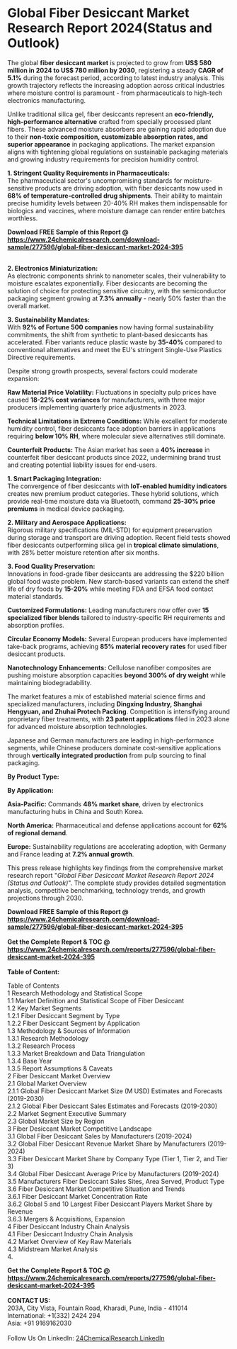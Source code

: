 <h1>Global Fiber Desiccant Market Research Report 2024(Status and Outlook)</h1><p>The global <strong>fiber desiccant market</strong> is projected to grow from <strong>US$ 580 million in 2024 to US$ 780 million by 2030</strong>, registering a steady <strong>CAGR of 5.1%</strong> during the forecast period, according to latest industry analysis. This growth trajectory reflects the increasing adoption across critical industries where moisture control is paramount - from pharmaceuticals to high-tech electronics manufacturing.</p><p>Unlike traditional silica gel, fiber desiccants represent an <strong>eco-friendly, high-performance alternative</strong> crafted from specially processed plant fibers. These advanced moisture absorbers are gaining rapid adoption due to their <strong>non-toxic composition, customizable absorption rates, and superior appearance</strong> in packaging applications. The market expansion aligns with tightening global regulations on sustainable packaging materials and growing industry requirements for precision humidity control.</p><p><strong>1. Stringent Quality Requirements in Pharmaceuticals:</strong><br>
The pharmaceutical sector's uncompromising standards for moisture-sensitive products are driving adoption, with fiber desiccants now used in <strong>68% of temperature-controlled drug shipments</strong>. Their ability to maintain precise humidity levels between 20-40% RH makes them indispensable for biologics and vaccines, where moisture damage can render entire batches worthless.</p><div><b>Download FREE Sample of this Report @ 
            <a href="https://www.24chemicalresearch.com/download-sample/277596/global-fiber-desiccant-market-2024-395">
            https://www.24chemicalresearch.com/download-sample/277596/global-fiber-desiccant-market-2024-395</a></b></div><br><p><strong>2. Electronics Miniaturization:</strong><br>
As electronic components shrink to nanometer scales, their vulnerability to moisture escalates exponentially. Fiber desiccants are becoming the solution of choice for protecting sensitive circuitry, with the semiconductor packaging segment growing at <strong>7.3% annually</strong> - nearly 50% faster than the overall market.</p><p><strong>3. Sustainability Mandates:</strong><br>
With <strong>92% of Fortune 500 companies</strong> now having formal sustainability commitments, the shift from synthetic to plant-based desiccants has accelerated. Fiber variants reduce plastic waste by <strong>35-40%</strong> compared to conventional alternatives and meet the EU's stringent Single-Use Plastics Directive requirements.</p><p>Despite strong growth prospects, several factors could moderate expansion:</p><p><strong>Raw Material Price Volatility:</strong> Fluctuations in specialty pulp prices have caused <strong>18-22% cost variances</strong> for manufacturers, with three major producers implementing quarterly price adjustments in 2023.</p><p><strong>Technical Limitations in Extreme Conditions:</strong> While excellent for moderate humidity control, fiber desiccants face adoption barriers in applications requiring <strong>below 10% RH</strong>, where molecular sieve alternatives still dominate.</p><p><strong>Counterfeit Products:</strong> The Asian market has seen a <strong>40% increase</strong> in counterfeit fiber desiccant products since 2022, undermining brand trust and creating potential liability issues for end-users.</p><p><strong>1. Smart Packaging Integration:</strong><br>
The convergence of fiber desiccants with <strong>IoT-enabled humidity indicators</strong> creates new premium product categories. These hybrid solutions, which provide real-time moisture data via Bluetooth, command <strong>25-30% price premiums</strong> in medical device packaging.</p><p><strong>2. Military and Aerospace Applications:</strong><br>
Rigorous military specifications (MIL-STD) for equipment preservation during storage and transport are driving adoption. Recent field tests showed fiber desiccants outperforming silica gel in <strong>tropical climate simulations</strong>, with 28% better moisture retention after six months.</p><p><strong>3. Food Quality Preservation:</strong><br>
Innovations in food-grade fiber desiccants are addressing the $220 billion global food waste problem. New starch-based variants can extend the shelf life of dry foods by <strong>15-20%</strong> while meeting FDA and EFSA food contact material standards.</p><p><strong>Customized Formulations:</strong> Leading manufacturers now offer over <strong>15 specialized fiber blends</strong> tailored to industry-specific RH requirements and absorption profiles.</p><p><strong>Circular Economy Models:</strong> Several European producers have implemented take-back programs, achieving <strong>85% material recovery rates</strong> for used fiber desiccant products.</p><p><strong>Nanotechnology Enhancements:</strong> Cellulose nanofiber composites are pushing moisture absorption capacities <strong>beyond 300% of dry weight</strong> while maintaining biodegradability.</p><p>The market features a mix of established material science firms and specialized manufacturers, including <strong>Dingxing Industry, Shanghai Hengyuan, and Zhuhai Protech Packing</strong>. Competition is intensifying around proprietary fiber treatments, with <strong>23 patent applications</strong> filed in 2023 alone for advanced moisture absorption technologies.</p><p>Japanese and German manufacturers are leading in high-performance segments, while Chinese producers dominate cost-sensitive applications through <strong>vertically integrated production</strong> from pulp sourcing to final packaging.</p><p><strong>By Product Type:</strong></p><p><strong>By Application:</strong></p><p><strong>Asia-Pacific:</strong> Commands <strong>48% market share</strong>, driven by electronics manufacturing hubs in China and South Korea.</p><p><strong>North America:</strong> Pharmaceutical and defense applications account for <strong>62% of regional demand</strong>.</p><p><strong>Europe:</strong> Sustainability regulations are accelerating adoption, with Germany and France leading at <strong>7.2% annual growth</strong>.</p><p>This press release highlights key findings from the comprehensive market research report "<em>Global Fiber Desiccant Market Research Report 2024 (Status and Outlook)</em>". The complete study provides detailed segmentation analysis, competitive benchmarking, technology trends, and growth projections through 2030.</p><div><b>Download FREE Sample of this Report @ 
            <a href="https://www.24chemicalresearch.com/download-sample/277596/global-fiber-desiccant-market-2024-395">
            https://www.24chemicalresearch.com/download-sample/277596/global-fiber-desiccant-market-2024-395</a></b></div><br><div><b>Get the Complete Report & TOC @ 
            <a href="https://www.24chemicalresearch.com/reports/277596/global-fiber-desiccant-market-2024-395">
            https://www.24chemicalresearch.com/reports/277596/global-fiber-desiccant-market-2024-395</a></b></div><br>
            <b>Table of Content:</b><p>Table of Contents<br />
1 Research Methodology and Statistical Scope<br />
1.1 Market Definition and Statistical Scope of Fiber Desiccant<br />
1.2 Key Market Segments<br />
1.2.1 Fiber Desiccant Segment by Type<br />
1.2.2 Fiber Desiccant Segment by Application<br />
1.3 Methodology & Sources of Information<br />
1.3.1 Research Methodology<br />
1.3.2 Research Process<br />
1.3.3 Market Breakdown and Data Triangulation<br />
1.3.4 Base Year<br />
1.3.5 Report Assumptions & Caveats<br />
2 Fiber Desiccant Market Overview<br />
2.1 Global Market Overview<br />
2.1.1 Global Fiber Desiccant Market Size (M USD) Estimates and Forecasts (2019-2030)<br />
2.1.2 Global Fiber Desiccant Sales Estimates and Forecasts (2019-2030)<br />
2.2 Market Segment Executive Summary<br />
2.3 Global Market Size by Region<br />
3 Fiber Desiccant Market Competitive Landscape<br />
3.1 Global Fiber Desiccant Sales by Manufacturers (2019-2024)<br />
3.2 Global Fiber Desiccant Revenue Market Share by Manufacturers (2019-2024)<br />
3.3 Fiber Desiccant Market Share by Company Type (Tier 1, Tier 2, and Tier 3)<br />
3.4 Global Fiber Desiccant Average Price by Manufacturers (2019-2024)<br />
3.5 Manufacturers Fiber Desiccant Sales Sites, Area Served, Product Type<br />
3.6 Fiber Desiccant Market Competitive Situation and Trends<br />
3.6.1 Fiber Desiccant Market Concentration Rate<br />
3.6.2 Global 5 and 10 Largest Fiber Desiccant Players Market Share by Revenue<br />
3.6.3 Mergers & Acquisitions, Expansion<br />
4 Fiber Desiccant Industry Chain Analysis<br />
4.1 Fiber Desiccant Industry Chain Analysis<br />
4.2 Market Overview of Key Raw Materials<br />
4.3 Midstream Market Analysis<br />
4.</p><div><b>Get the Complete Report & TOC @ 
            <a href="https://www.24chemicalresearch.com/reports/277596/global-fiber-desiccant-market-2024-395">
            https://www.24chemicalresearch.com/reports/277596/global-fiber-desiccant-market-2024-395</a></b></div><br><b>CONTACT US:</b><br>
            203A, City Vista, Fountain Road, Kharadi, Pune, India - 411014<br>
            International: +1(332) 2424 294<br>
            Asia: +91 9169162030 <br><br>
            Follow Us On LinkedIn: <a href="https://www.linkedin.com/company/24chemicalresearch/">24ChemicalResearch LinkedIn</a>